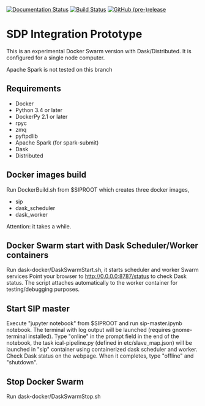 [![Documentation Status](https://readthedocs.org/projects/integration-prototype/badge/?version=latest)](http://integration-prototype.readthedocs.io/en/latest/?badge=latest)
[![Build Status](http://128.232.224.174/buildStatus/icon?job=sip/master)](http://128.232.224.174/job/sip/job/master/)
[![GitHub (pre-)release](https://img.shields.io/github/release/SKA-ScienceDataProcessor/integration-prototype/all.svg)](https://github.com/SKA-ScienceDataProcessor/integration-prototype/releases)

# SDP Integration Prototype

This is an experimental Docker Swarm version with Dask/Distributed. 
It is configured for a single node computer.

Apache Spark is not tested on this branch

## Requirements
* Docker
* Python 3.4 or later
* DockerPy 2.1 or later
* rpyc
* zmq
* pyftpdlib
* Apache Spark (for spark-submit)
* Dask
* Distributed

## Docker images build
Run DockerBuild.sh from $SIPROOT which creates three docker images,
* sip
* dask_scheduler
* dask_worker

Attention: it takes a while.

## Docker Swarm start with Dask Scheduler/Worker containers
Run dask-docker/DaskSwarmStart.sh, it starts scheduler and worker Swarm services
Point your browser to http://0.0.0.0:8787/status to check Dask status.
The script attaches automatically to the worker container for testing/debugging purposes.

## Start SIP master
Execute "jupyter notebook" from $SIPROOT and run sip-master.ipynb notebook.
The terminal with log output will be launched (requires gnome-terminal installed).
Type "online" in the prompt field in the end of the notebook, the task ical-pipeline.py
(defined in etc/slave_map.json) will be launched in "sip" container using containerized dask scheduler and worker. 
Check Dask status on the webpage. When it completes, type "offline" and "shutdown".

## Stop Docker Swarm
Run dask-docker/DaskSwarmStop.sh
